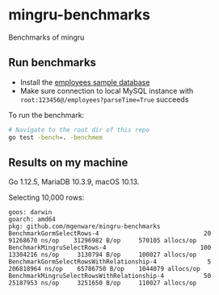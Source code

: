 # mingru-benchmarks

Benchmarks of mingru

## Run benchmarks

- Install the [employees sample database](https://github.com/datacharmer/test_db)
- Make sure connection to local MySQL instance with `root:123456@/employees?parseTime=True` succeeds

To run the benchmark:

```sh
# Navigate to the root dir of this repo
go test -bench=. -benchmem
```

## Results on my machine

Go 1.12.5, MariaDB 10.3.9, macOS 10.13.

Selecting 10,000 rows:

```
goos: darwin
goarch: amd64
pkg: github.com/mgenware/mingru-benchmarks
BenchmarkGormSelectRows-4                             20          91268670 ns/op    31296982 B/op     570105 allocs/op
BenchmarkMingruSelectRows-4                          100          13304216 ns/op     3130794 B/op     100027 allocs/op
BenchmarkGormSelectRowsWithRelationship-4              5         206818964 ns/op    65786750 B/op    1044079 allocs/op
BenchmarkMingruSelectRowsWithRelationship-4           50          25187953 ns/op     3251650 B/op     110027 allocs/op
```
